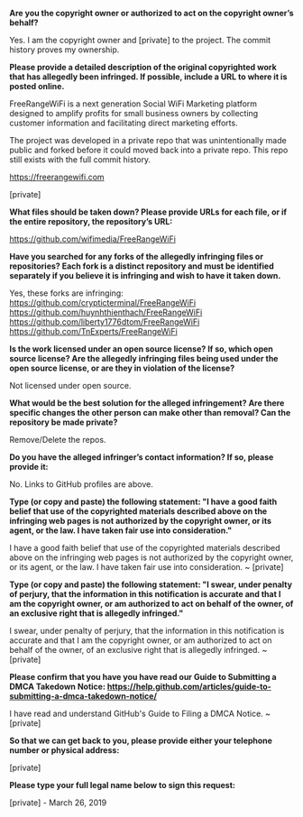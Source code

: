 **Are you the copyright owner or authorized to act on the copyright owner’s behalf?**    

Yes. I am the copyright owner and [private] to the project. The commit history proves my ownership.

**Please provide a detailed description of the original copyrighted work that has allegedly been infringed. If possible, include a URL to where it is posted online.**  

FreeRangeWiFi is a next generation Social WiFi Marketing platform designed to amplify profits for small business owners by collecting customer information and facilitating direct marketing efforts.

The project was developed in a private repo that was unintentionally made public and forked before it could moved back into a private repo. This repo still exists with the full commit history.

https://freerangewifi.com  

[private]  

**What files should be taken down? Please provide URLs for each file, or if the entire repository, the repository’s URL:**  

https://github.com/wifimedia/FreeRangeWiFi  

**Have you searched for any forks of the allegedly infringing files or repositories? Each fork is a distinct repository and must be identified separately if you believe it is infringing and wish to have it taken down.**  

Yes, these forks are infringing:   
https://github.com/crypticterminal/FreeRangeWiFi   
https://github.com/huynhthienthach/FreeRangeWiFi   
https://github.com/liberty1776dtom/FreeRangeWiFi   
https://github.com/TnExperts/FreeRangeWiFi  

**Is the work licensed under an open source license? If so, which open source license? Are the allegedly infringing files being used under the open source license, or are they in violation of the license?**  

Not licensed under open source.

**What would be the best solution for the alleged infringement? Are there specific changes the other person can make other than removal? Can the repository be made private?**  

Remove/Delete the repos.

**Do you have the alleged infringer’s contact information? If so, please provide it:**  

No. Links to GitHub profiles are above.

**Type (or copy and paste) the following statement: "I have a good faith belief that use of the copyrighted materials described above on the infringing web pages is not authorized by the copyright owner, or its agent, or the law. I have taken fair use into consideration."**  

I have a good faith belief that use of the copyrighted materials described above on the infringing web pages is not authorized by the copyright owner, or its agent, or the law. I have taken fair use into consideration. ~ [private]  

**Type (or copy and paste) the following statement: "I swear, under penalty of perjury, that the information in this notification is accurate and that I am the copyright owner, or am authorized to act on behalf of the owner, of an exclusive right that is allegedly infringed."**  

I swear, under penalty of perjury, that the information in this notification is accurate and that I am the copyright owner, or am authorized to act on behalf of the owner, of an exclusive right that is allegedly infringed. ~ [private]  

**Please confirm that you have you have read our Guide to Submitting a DMCA Takedown Notice: https://help.github.com/articles/guide-to-submitting-a-dmca-takedown-notice/**

I have read and understand GitHub's Guide to Filing a DMCA Notice. ~ [private]  

**So that we can get back to you, please provide either your telephone number or physical address:**

[private]  

**Please type your full legal name below to sign this request:**  

[private] - March 26, 2019
